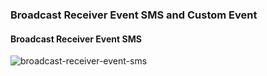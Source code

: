 ### Broadcast Receiver Event SMS and Custom Event

#### Broadcast Receiver Event SMS

![broadcast-receiver-event-sms](https://user-images.githubusercontent.com/27923352/183251670-4b8c2e58-4f59-4ed7-ac7a-21b7dc41e870.gif)
